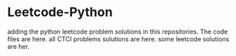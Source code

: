 # Leetcode-Python
adding the python leetcode problem solutions in this repositories. 
The code files are here.
all CTCI problems solutions are here.
some leetcode solutions are her.






























































































































































































































































































































































































































































































































































































































